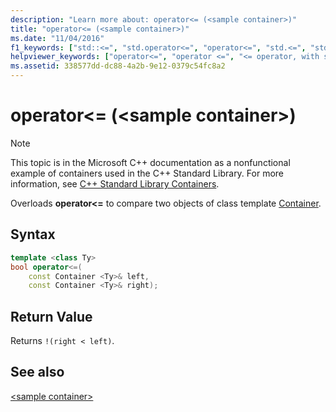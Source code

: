 ```yaml
---
description: "Learn more about: operator<= (<sample container>)"
title: "operator<= (<sample container>)"
ms.date: "11/04/2016"
f1_keywords: ["std::<=", "std.operator<=", "operator<=", "std.<=", "std::operator<=", "<="]
helpviewer_keywords: ["operator<=", "operator <=", "<= operator, with specific objects", "<= operator"]
ms.assetid: 338577dd-dc88-4a2b-9e12-0379c54fc8a2
---
```

# operator&lt;= (&lt;sample container&gt;)

> [!NOTE]
> This topic is in the Microsoft C++ documentation as a nonfunctional example of containers used in the C++ Standard Library. For more information, see [C++ Standard Library Containers](../standard-library/stl-containers.md).

Overloads **operator<=** to compare two objects of class template [Container](../standard-library/sample-container-class.md).

## Syntax

```cpp
template <class Ty>
bool operator<=(
    const Container <Ty>& left,
    const Container <Ty>& right);
```

## Return Value

Returns `!(right < left)`.

## See also

[\<sample container>](../standard-library/sample-container.md)
